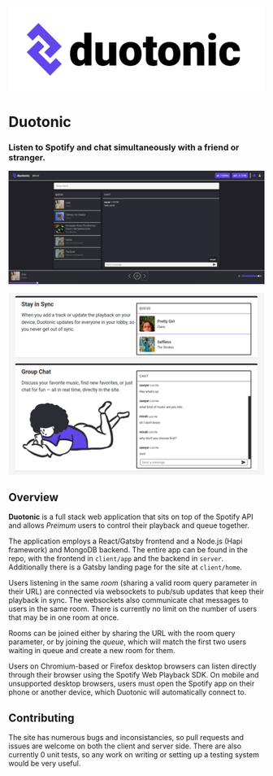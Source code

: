 ![Logo](./images/Duotonic%20Logo.png)

# Duotonic

### Listen to Spotify and chat simultaneously with a friend or stranger.

![App Screenshot](./images/Duotonic_App.png)
</br>

![Home page Screenshot](./images/Duotonic_Homepage.png)

## Overview

**Duotonic** is a full stack web application that sits on top of the Spotify API and allows *Preimum* users to control their playback and queue together.

The application employs a React/Gatsby frontend and a Node.js (Hapi framework) and MongoDB backend. The entire app can be found in the repo, with the frontend in `client/app` and the backend in `server`. Additionally there is a Gatsby landing page for the site at `client/home`.

Users listening in the same *room* (sharing a valid room query parameter in their URL) are connected via websockets to pub/sub updates that keep their playback in sync. The websockets also communicate chat messages to users in the same room. There is currently no limit on the number of users that may be in one room at once.

Rooms can be joined either by sharing the URL with the room query parameter, or by joining the *queue*, which will match the first two users waiting in queue and create a new room for them.

Users on Chromium-based or Firefox desktop browsers can listen directly through their browser using the Spotify Web Playback SDK. On mobile and unsupported desktop browsers, users must open the Spotify app on their phone or another device, which Duotonic will automatically connect to.

## Contributing

The site has numerous bugs and inconsistancies, so pull requests and issues are welcome on both the client and server side. There are also currently 0 unit tests, so any work on writing or setting up a testing system would be very useful.